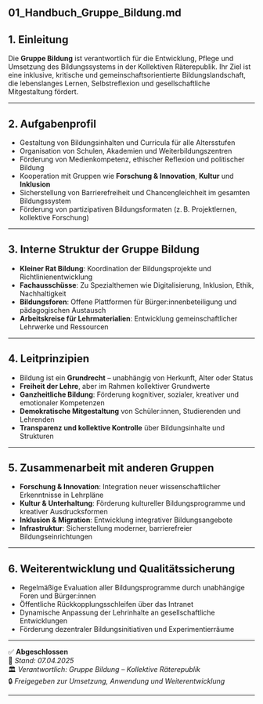 ## 01_Handbuch_Gruppe_Bildung.md

<!--
Autor: Fabio Weidner
Version: 1.0
Sektion: Bildung & Forschung
Veröffentlichung: April 2025
-->

## 1. Einleitung

Die **Gruppe Bildung** ist verantwortlich für die Entwicklung, Pflege und Umsetzung des Bildungssystems in der Kollektiven Räterepublik. Ihr Ziel ist eine inklusive, kritische und gemeinschaftsorientierte Bildungslandschaft, die lebenslanges Lernen, Selbstreflexion und gesellschaftliche Mitgestaltung fördert.

---

## 2. Aufgabenprofil

- Gestaltung von Bildungsinhalten und Curricula für alle Altersstufen
- Organisation von Schulen, Akademien und Weiterbildungszentren
- Förderung von Medienkompetenz, ethischer Reflexion und politischer Bildung
- Kooperation mit Gruppen wie **Forschung & Innovation**, **Kultur** und **Inklusion**
- Sicherstellung von Barrierefreiheit und Chancengleichheit im gesamten Bildungssystem
- Förderung von partizipativen Bildungsformaten (z. B. Projektlernen, kollektive Forschung)

---

## 3. Interne Struktur der Gruppe Bildung

- **Kleiner Rat Bildung**: Koordination der Bildungsprojekte und Richtlinienentwicklung
- **Fachausschüsse**: Zu Spezialthemen wie Digitalisierung, Inklusion, Ethik, Nachhaltigkeit
- **Bildungsforen**: Offene Plattformen für Bürger:innenbeteiligung und pädagogischen Austausch
- **Arbeitskreise für Lehrmaterialien**: Entwicklung gemeinschaftlicher Lehrwerke und Ressourcen

---

## 4. Leitprinzipien

- Bildung ist ein **Grundrecht** – unabhängig von Herkunft, Alter oder Status
- **Freiheit der Lehre**, aber im Rahmen kollektiver Grundwerte
- **Ganzheitliche Bildung**: Förderung kognitiver, sozialer, kreativer und emotionaler Kompetenzen
- **Demokratische Mitgestaltung** von Schüler:innen, Studierenden und Lehrenden
- **Transparenz und kollektive Kontrolle** über Bildungsinhalte und Strukturen

---

## 5. Zusammenarbeit mit anderen Gruppen

- **Forschung & Innovation**: Integration neuer wissenschaftlicher Erkenntnisse in Lehrpläne
- **Kultur & Unterhaltung**: Förderung kultureller Bildungsprogramme und kreativer Ausdrucksformen
- **Inklusion & Migration**: Entwicklung integrativer Bildungsangebote
- **Infrastruktur**: Sicherstellung moderner, barrierefreier Bildungseinrichtungen

---

## 6. Weiterentwicklung und Qualitätssicherung

- Regelmäßige Evaluation aller Bildungsprogramme durch unabhängige Foren und Bürger:innen
- Öffentliche Rückkopplungsschleifen über das Intranet
- Dynamische Anpassung der Lehrinhalte an gesellschaftliche Entwicklungen
- Förderung dezentraler Bildungsinitiativen und Experimentierräume

---

✅ **Abgeschlossen**  
📅 *Stand: 07.04.2025*  
🏛️ *Verantwortlich: Gruppe Bildung – Kollektive Räterepublik*  
🔒 *Freigegeben zur Umsetzung, Anwendung und Weiterentwicklung*

---


